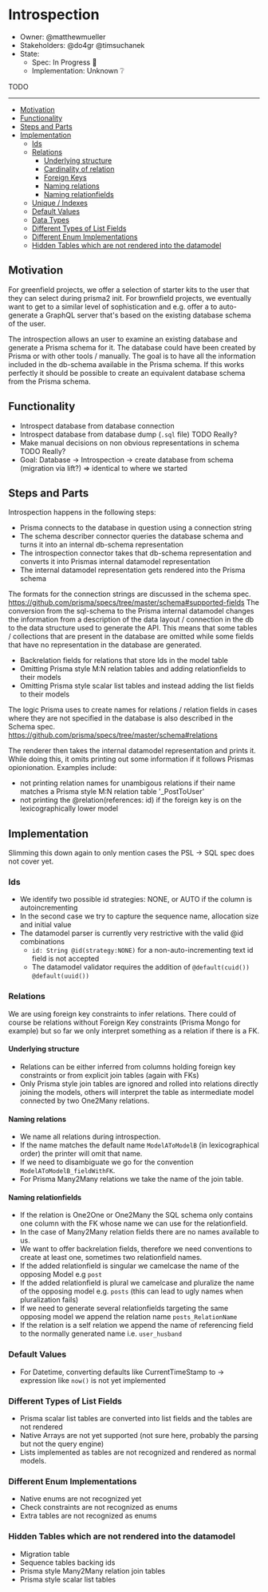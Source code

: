 # Introspection

- Owner: @matthewmueller 
- Stakeholders: @do4gr @timsuchanek
- State: 
  - Spec: In Progress 🚧
  - Implementation: Unknown ❔
  
TODO

---

<!-- START doctoc generated TOC please keep comment here to allow auto update -->
<!-- DON'T EDIT THIS SECTION, INSTEAD RE-RUN doctoc TO UPDATE -->


- [Motivation](#motivation)
- [Functionality](#functionality)
- [Steps and Parts](#steps-and-parts)
- [Implementation](#implementation)
  - [Ids](#ids)
  - [Relations](#relations)
    - [Underlying structure](#underlying-structure)
    - [Cardinality of relation](#cardinality-of-relation)
    - [Foreign Keys](#foreign-keys)
    - [Naming relations](#naming-relations)
    - [Naming relationfields](#naming-relationfields)
  - [Unique / Indexes](#unique--indexes)
  - [Default Values](#default-values)
  - [Data Types](#data-types)
  - [Different Types of List Fields](#different-types-of-list-fields)
  - [Different Enum Implementations](#different-enum-implementations)
  - [Hidden Tables which are not rendered into the datamodel](#hidden-tables-which-are-not-rendered-into-the-datamodel)

<!-- END doctoc generated TOC please keep comment here to allow auto update -->

## Motivation

For greenfield projects, we offer a selection of starter kits to the user that they can select during prisma2 init. For brownfield projects, we eventually want to get to a similar level of sophistication and e.g. offer a to auto-generate a GraphQL server that's based on the existing database schema of the user.

The introspection allows an user to examine an existing database and generate a Prisma schema for it. The database could have been created by Prisma or with other tools / manually. The goal is to have all the information included in the db-schema available in the Prisma schema. If this works perfectly it should be possible to create an equivalent database schema from the Prisma schema. 

## Functionality

- Introspect database from database connection
- Introspect database from database dump (`.sql` file) TODO Really?
- Make manual decisions on non obvious representations in schema TODO Really?
- Goal: Database -> Introspection -> create database from schema (migration via lift?) => identical to where we started

## Steps and Parts

Introspection happens in the following steps:

* Prisma connects to the database in question using a connection string
* The schema describer connector queries the database schema and turns it into an internal db-schema representation
* The introspection connector takes that db-schema representation and converts it into Prismas internal datamodel representation
* The internal datamodel representation gets rendered into the Prisma schema

The formats for the connection strings are discussed in the schema spec. https://github.com/prisma/specs/tree/master/schema#supported-fields
The conversion from the sql-schema to the Prisma internal datamodel changes the information from a description of the data layout / connection in the db to the data structure used to generate the API. This means that some tables / collections that are present in the database are omitted while some fields that have no representation in the database are generated. 

* Backrelation fields for relations that store Ids in the model table
* Omitting Prisma style M:N relation tables and adding relationfields to their models
* Omitting Prisma style scalar list tables and instead adding the list fields to their models

The logic Prisma uses to create names for relations / relation fields in cases where they are not specified in the database is also described in the Schema spec. https://github.com/prisma/specs/tree/master/schema#relations

The renderer then takes the internal datamodel representation and prints it. While doing this, it omits printing out some information if it follows Prismas opionionation. Examples include:

* not printing relation names for unambigous relations if their name matches a Prisma style M:N relation table '_PostToUser'
* not printing the @relation(references: id) if the foreign key is on the lexicographically lower model

## Implementation
Slimming this down again to only mention cases the PSL -> SQL spec does not cover yet. 

### Ids
* We identify two possible id strategies: NONE, or AUTO if the column is autoincrementing
* In the second case we try to capture the sequence name, allocation size and initial value
* The datamodel parser is currently very restrictive with the valid @id combinations
    * `id: String @id(strategy:NONE)` for a non-auto-incrementing text id field is not accepted
    * The datamodel validator requires the addition of `@default(cuid())` `@default(uuid())`

### Relations
We are using foreign key constraints to infer relations. There could of course be relations without Foreign Key constraints (Prisma Mongo for example) but so far we only interpret something as a relation if there is a FK.

#### Underlying structure
* Relations can be either inferred from columns holding foreign key constraints or from explicit join tables (again with FKs)
* Only Prisma style join tables are ignored and rolled into relations directly joining the models, others will interpret the table as intermediate model connected by two One2Many relations.  

#### Naming relations
* We name all relations during introspection. 
* If the name matches the default name `ModelAToModelB` (in lexicographical order) the printer will omit that name. 
* If we need to disambiguate we go for the convention `ModelAToModelB_fieldWithFK`. 
* For Prisma Many2Many relations we take the name of the join table.

#### Naming relationfields
* If the relation is One2One or One2Many the SQL schema only contains one column with the FK whose name we can use for the relationfield. 
* In the case of Many2Many relation fields there are no names available to us. 
* We want to offer backrelation fields, therefore we need conventions to create at least one, sometimes two relationfield names.
* If the added relationfield is singular we camelcase the name of the opposing Model  e.g `post`
* If the added relationfield is plural we camelcase and pluralize the name of the opposing model e.g. `posts` (this can lead to ugly names when pluralization fails)
* If we need to generate several relationfields targeting the same opposing model we append the relation name `posts_RelationName`
* If the relation is a self relation we append the name of referencing field to the normally generated name i.e. `user_husband`
 
### Default Values
* For Datetime, converting defaults like CurrentTimeStamp to -> expression like `now()` is not yet implemented

### Different Types of List Fields
* Prisma scalar list tables are converted into list fields and the tables are not rendered
* Native Arrays are not yet supported (not sure here, probably the parsing but not the query engine)
* Lists implemented as tables are not recognized and rendered as normal models. 

### Different Enum Implementations
* Native enums are not recognized yet
* Check constraints are not recognized as enums
* Extra tables are not recognized as enums


### Hidden Tables which are not rendered into the datamodel 
* Migration table
* Sequence tables backing ids
* Prisma style Many2Many relation join tables
* Prisma style scalar list tables
